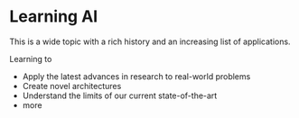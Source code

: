 # Learning AI

This is a wide topic with a rich history and an increasing list of applications.

Learning to 
- Apply the latest advances in research to real-world problems
- Create novel architectures
- Understand the limits of our current state-of-the-art
- more
